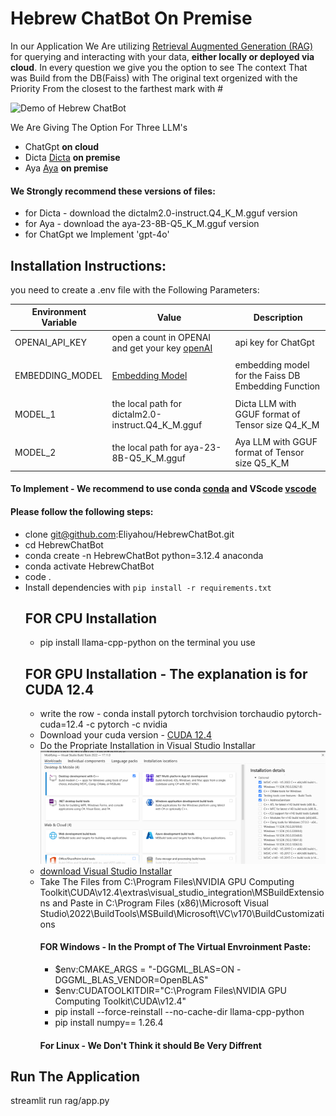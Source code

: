 # Hebrew ChatBot On Premise
In our Application We Are utilizing [Retrieval Augmented Generation (RAG)](https://arxiv.org/pdf/2005.11401) for querying and interacting with your data,
**either locally or deployed via cloud**.
In every question we give you the option to see The context That was Build from the DB(Faiss) with The original text orgenized with the Priority From the
closest to the farthest mark with #

![Demo of Hebrew ChatBot](images/Video-Hebrew-Chat-Bot.gif)

We Are Giving The Option For Three LLM's 
- ChatGpt **on cloud**
- Dicta [Dicta](https://huggingface.co/dicta-il/dictalm2.0-instruct-GGUF) **on premise**
- Aya   [Aya](https://huggingface.co/bartowski/aya-23-8B-GGUF) **on premise**
#### We Strongly recommend these versions of files:
   - for Dicta - download the dictalm2.0-instruct.Q4_K_M.gguf version
   - for Aya   - download the aya-23-8B-Q5_K_M.gguf version
   - for ChatGpt we Implement 'gpt-4o'
## Installation Instructions:
you need to create a .env file with the Following Parameters:

| Environment Variable   | Value                                                      | Description                                                                       |
| ---------------------- | ---------------------------------------------------------- | --------------------------------------------------------------------------------- |
| OPENAI_API_KEY         | open a count in OPENAI and get your key [openAI](https://platform.openai.com/docs/quickstart)| api key for ChatGpt|                                   |
|                        |                                                            |                                                                             |
| EMBEDDING_MODEL        | [Embedding Model](https://huggingface.co/sentence-transformers/paraphrase-multilingual-MiniLM-L12-v2)| embedding model for the Faiss DB Embedding Function  |
|                        |                                                            |                                                                             |
| MODEL_1                | the local path for dictalm2.0-instruct.Q4_K_M.gguf         | Dicta LLM with GGUF format of Tensor size Q4_K_M                            |
|                        |                                                            |                                                                             |
| MODEL_2                | the local path for aya-23-8B-Q5_K_M.gguf                   | Aya   LLM with GGUF format of Tensor size Q5_K_M                            |

#### To Implement - We recommend to use conda [conda](https://conda.io/projects/conda/en/latest/user-guide/install/windows.html) and VScode [vscode](https://code.visualstudio.com/download)
#### Please follow the following steps:
- clone git@github.com:Eliyahou/HebrewChatBot.git
- cd HebrewChatBot
- conda create -n HebrewChatBot python=3.12.4 anaconda
- conda activate HebrewChatBot
- code .
- Install dependencies with `pip install -r requirements.txt`
  ## FOR CPU Installation
     - pip install llama-cpp-python on the terminal you use
  ## FOR GPU Installation - The explanation is for CUDA 12.4 
     - write the row - conda install pytorch torchvision torchaudio pytorch-cuda=12.4 -c pytorch -c nvidia
     - Download your cuda version - [CUDA 12.4](https://developer.download.nvidia.com/compute/cuda/12.4.0/local_installers/cuda_12.4.0_551.61_windows.exe)
     - Do the Propriate Installation in Visual Studio Installar ![installator](/images/installator.png)
     - [download Visual Studio Installar](https://visualstudio.microsoft.com/downloads/)
     - Take The Files from C:\Program Files\NVIDIA GPU Computing Toolkit\CUDA\v12.4\extras\visual_studio_integration\MSBuildExtensions and 
       Paste in C:\Program Files (x86)\Microsoft Visual Studio\2022\BuildTools\MSBuild\Microsoft\VC\v170\BuildCustomizations
       #### FOR Windows - In the Prompt of The Virtual Envroinment Paste:
          - $env:CMAKE_ARGS = "-DGGML_BLAS=ON -DGGML_BLAS_VENDOR=OpenBLAS"
          - $env:CUDATOOLKITDIR="C:\Program Files\NVIDIA GPU Computing Toolkit\CUDA\v12.4"
          - pip install --force-reinstall --no-cache-dir llama-cpp-python
          - pip install numpy== 1.26.4
       #### For Linux - We Don't Think it should Be Very Diffrent
## Run The Application
  streamlit run rag/app.py  
 

